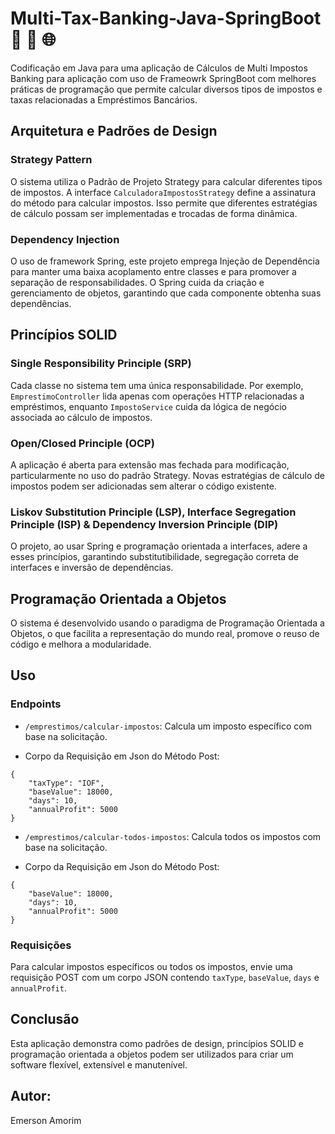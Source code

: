 # Multi-Tax-Banking-Java-SpringBoot 🚀 🔄 🌐 

Codificação em Java para uma aplicação de Cálculos de Multi Impostos Banking para aplicação com uso de Frameowrk SpringBoot com melhores práticas de programação que permite calcular diversos tipos de impostos e taxas relacionadas a Empréstimos Bancários.

## Arquitetura e Padrões de Design

### Strategy Pattern

O sistema utiliza o Padrão de Projeto Strategy para calcular diferentes tipos de impostos. A interface `CalculadoraImpostosStrategy` define a assinatura do método para calcular impostos. Isso permite que diferentes estratégias de cálculo possam ser implementadas e trocadas de forma dinâmica.

### Dependency Injection

O uso de framework Spring, este projeto emprega Injeção de Dependência para manter uma baixa acoplamento entre classes e para promover a separação de responsabilidades. O Spring cuida da criação e gerenciamento de objetos, garantindo que cada componente obtenha suas dependências.

## Princípios SOLID

### Single Responsibility Principle (SRP)

Cada classe no sistema tem uma única responsabilidade. Por exemplo, `EmprestimoController` lida apenas com operações HTTP relacionadas a empréstimos, enquanto `ImpostoService` cuida da lógica de negócio associada ao cálculo de impostos.

### Open/Closed Principle (OCP)

A aplicação é aberta para extensão mas fechada para modificação, particularmente no uso do padrão Strategy. Novas estratégias de cálculo de impostos podem ser adicionadas sem alterar o código existente.

### Liskov Substitution Principle (LSP), Interface Segregation Principle (ISP) & Dependency Inversion Principle (DIP)

O projeto, ao usar Spring e programação orientada a interfaces, adere a esses princípios, garantindo substitutibilidade, segregação correta de interfaces e inversão de dependências.

## Programação Orientada a Objetos

O sistema é desenvolvido usando o paradigma de Programação Orientada a Objetos, o que facilita a representação do mundo real, promove o reuso de código e melhora a modularidade.

## Uso

### Endpoints

- `/emprestimos/calcular-impostos`: Calcula um imposto específico com base na solicitação.

- Corpo da Requisição em Json do Método Post:
```
{
    "taxType": "IOF",
    "baseValue": 18000,
    "days": 10,
    "annualProfit": 5000
}
```

- `/emprestimos/calcular-todos-impostos`: Calcula todos os impostos com base na solicitação.

- Corpo da Requisição em Json do Método Post:
```
{
    "baseValue": 18000,
    "days": 10,
    "annualProfit": 5000
}
```

### Requisições

Para calcular impostos específicos ou todos os impostos, envie uma requisição POST com um corpo JSON contendo `taxType`, `baseValue`, `days` e `annualProfit`.

## Conclusão

Esta aplicação demonstra como padrões de design, princípios SOLID e programação orientada a objetos podem ser utilizados para criar um software flexível, extensível e manutenível.

## Autor:
Emerson Amorim


